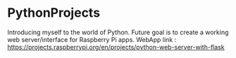 # PythonProjects
Introducing myself to the world of Python.
Future goal is to create a working web server/interface for Raspberry Pi apps.
WebApp link : https://projects.raspberrypi.org/en/projects/python-web-server-with-flask
